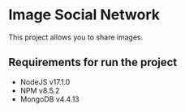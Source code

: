 # Image Social Network

This project allows you to share images.

## Requirements for run the project

* NodeJS v17.1.0
* NPM v8.5.2
* MongoDB v4.4.13